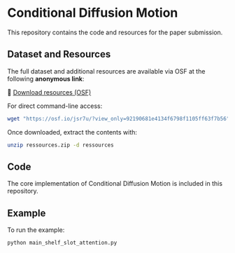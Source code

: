 # Conditional Diffusion Motion

This repository contains the code and resources for the paper submission.

## Dataset and Resources
The full dataset and additional resources are available via OSF at the following **anonymous link**:

🔗 [Download resources (OSF)](https://osf.io/jsr7u/?view_only=92190681e4134f6798f1105ff63f7b56)

For direct command-line access:

```bash
wget "https://osf.io/jsr7u/?view_only=92190681e4134f6798f1105ff63f7b56" -O ressources.zip
```

Once downloaded, extract the contents with:

```bash
unzip ressources.zip -d ressources
```

## Code
The core implementation of Conditional Diffusion Motion is included in this repository.

## Example
To run the example:

```bash
python main_shelf_slot_attention.py
```